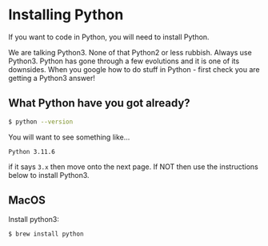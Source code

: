 # Installing Python
If you want to code in Python, you will need to install Python.

We are talking Python3. None of that Python2 or less rubbish. Always use Python3. Python has gone through a few evolutions and it is one of
its downsides. When you google how to do stuff in Python - first check you are getting a Python3 answer!

## What Python have you got already?

```bash
$ python --version
```
You will want to see something like...
```
Python 3.11.6
```

if it says `3.x` then move onto the next page. If NOT then use the instructions below to install Python3. 

## MacOS

Install python3:
```bash
$ brew install python
```
